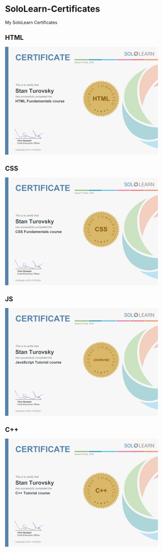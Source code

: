 # SoloLearn-Certificates
My SoloLearn Certificates

## HTML
![HTML](https://raw.githubusercontent.com/StanTsky/SoloLearn-Certificates/main/cert-1014-15783624.jpg)

## CSS
![CSS](https://raw.githubusercontent.com/StanTsky/SoloLearn-Certificates/main/cert-1023-15783624.jpg)

## JS
![JS](https://raw.githubusercontent.com/StanTsky/SoloLearn-Certificates/main/cert-1024-15783624.jpg)

## C++
![C++](https://raw.githubusercontent.com/StanTsky/SoloLearn-Certificates/main/cert-1051-15783624.jpg)
